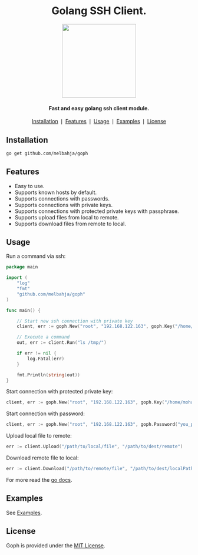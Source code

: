 <div align="center">
	<h1>Golang SSH Client.</h1>
    <a href="https://github.com/melbahja/goph">
        <img src="https://github.com/melbahja/goph/raw/master/.github/goph.png" width="200">
    </a>
    <h4 align="center">
	   Fast and easy golang ssh client module.
	</h4>
</div>

<p align="center">
    <a href="#installation">Installation</a> ❘
    <a href="#features">Features</a> ❘
    <a href="#usage">Usage</a> ❘
    <a href="#examples">Examples</a> ❘
    <a href="#license">License</a>
</p>


## Installation

```bash
go get github.com/melbahja/goph
```

## Features

- Easy to use.
- Supports known hosts by default.
- Supports connections with passwords.
- Supports connections with private keys.
- Supports connections with protected private keys with passphrase.
- Supports upload files from local to remote.
- Supports download files from remote to local.

## Usage

Run a command via ssh:
```go
package main

import (
	"log"
	"fmt"
	"github.com/melbahja/goph"
)

func main() {

	// Start new ssh connection with private key
	client, err := goph.New("root", "192.168.122.163", goph.Key("/home/mohamed/.ssh/id_rsa", ""))

	// Execute a command
	out, err := client.Run("ls /tmp/")

	if err != nil {
		log.Fatal(err)
	}

	fmt.Println(string(out))
}
```

Start connection with protected private key:
```go
client, err := goph.New("root", "192.168.122.163", goph.Key("/home/mohamed/.ssh/id_rsa", "you_passphrase_here"))
```

Start connection with password:
```go
client, err := goph.New("root", "192.168.122.163", goph.Password("you_password_here"))
```

Upload local file to remote:
```go
err := client.Upload("/path/to/local/file", "/path/to/dest/remote")
```

Download remote file to local:
```go
err := client.Download("/path/to/remote/file", "/path/to/dest/localPath")
```

For more read the [go docs](https://pkg.go.dev/github.com/melbahja/goph).

## Examples

See [Examples](https://github.com/melbahja/ssh/blob/master/examples).

## License

Goph is provided under the [MIT License](https://github.com/melbahja/goph/blob/master/LICENSE).
